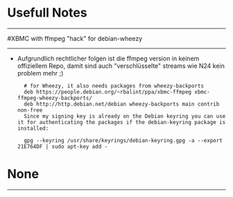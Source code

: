 # Usefull Notes
- - - - - - 


#XBMC with ffmpeg "hack" for debian-wheezy
- - - - - - 
* Aufgrundlich rechtlicher folgen ist die ffmpeg version in keinem offiziellem Repo, damit sind auch "verschlüsselte" streams wie N24 kein problem mehr ;)


        # for Wheezy, it also needs packages from wheezy-backports
        deb https://people.debian.org/~rbalint/ppa/xbmc-ffmpeg xbmc-ffmpeg-wheezy-backports/
        deb http://http.debian.net/debian wheezy-backports main contrib non-free
        Since my signing key is already on the Debian keyring you can use it for authenticating the packages if the debian-keyring package is installed:
        
        gpg --keyring /usr/share/keyrings/debian-keyring.gpg -a --export 21E764DF | sudo apt-key add -


# None
- - - - - - 


<script type="text/javascript" src="http://www.commandlinefu.com/commands/by/dbiesecke/json/clfwidget/"></script> <script type="text/javascript">
function clfwidget(commands) {
    var commandsHtml = [];
    for (var i=0; i<Math.min(5, commands.length); ++i) {
        var command = commands[i].command;
        var summary = commands[i].summary;
        var url = commands[i].url;
        commandsHtml.push('<li><a href="'+url+'">'+summary+'</a><br/><code>$ '+command+'</code></li>');
    }
    var listHtml = '<ul>'+commandsHtml.join('')+'</ul>';
    var widgetHtml = listHtml+'<p><a href="http://www.commandlinefu.com">commandlinefu.com</a></p>';
    document.getElementById('commandlinefu_list').innerHTML = widgetHtml;
}
</script>

<div id="commandlinefu_list"></div>